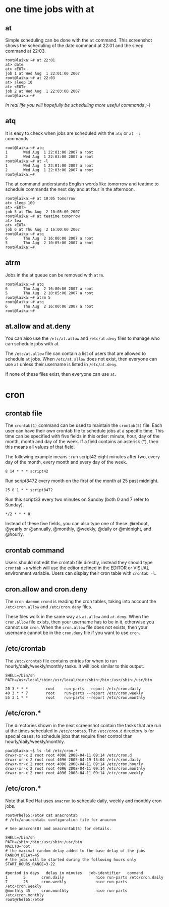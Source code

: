 # one time jobs with at

## at

Simple scheduling can be done with the `at` command. This
screenshot shows the scheduling of the date command at 22:01 and the
sleep command at 22:03.

    root@laika:~# at 22:01
    at> date
    at> <EOT>
    job 1 at Wed Aug  1 22:01:00 2007
    root@laika:~# at 22:03
    at> sleep 10
    at> <EOT>
    job 2 at Wed Aug  1 22:03:00 2007
    root@laika:~#

*In real life you will hopefully be scheduling more useful commands ;-)*

## atq

It is easy to check when jobs are scheduled with the `atq`
or `at -l` commands.

    root@laika:~# atq
    1       Wed Aug  1 22:01:00 2007 a root
    2       Wed Aug  1 22:03:00 2007 a root
    root@laika:~# at -l
    1       Wed Aug  1 22:01:00 2007 a root
    2       Wed Aug  1 22:03:00 2007 a root
    root@laika:~#

The at command understands English words like tomorrow and teatime to
schedule commands the next day and at four in the afternoon.

    root@laika:~# at 10:05 tomorrow
    at> sleep 100
    at> <EOT>
    job 5 at Thu Aug  2 10:05:00 2007
    root@laika:~# at teatime tomorrow
    at> tea
    at> <EOT>
    job 6 at Thu Aug  2 16:00:00 2007
    root@laika:~# atq
    6       Thu Aug  2 16:00:00 2007 a root
    5       Thu Aug  2 10:05:00 2007 a root
    root@laika:~#

## atrm

Jobs in the at queue can be removed with `atrm`.

    root@laika:~# atq
    6       Thu Aug  2 16:00:00 2007 a root
    5       Thu Aug  2 10:05:00 2007 a root
    root@laika:~# atrm 5
    root@laika:~# atq
    6       Thu Aug  2 16:00:00 2007 a root
    root@laika:~#

## at.allow and at.deny

You can also use the `/etc/at.allow` and
`/etc/at.deny` files to manage who can schedule jobs with
at.

The `/etc/at.allow` file can contain a list of users that are allowed to
schedule `at` jobs. When `/etc/at.allow` does not exist, then everyone
can use `at` unless their username is listed in `/etc/at.deny`.

If none of these files exist, then everyone can use `at`.

# cron

## crontab file

The `crontab(1)` command can be used to maintain the
`crontab(5)` file. Each user can have their own crontab
file to schedule jobs at a specific time. This time can be specified
with five fields in this order: minute, hour, day of the month, month
and day of the week. If a field contains an asterisk (\*), then this
means all values of that field.

The following example means : run script42 eight minutes after two,
every day of the month, every month and every day of the week.

    8 14 * * * script42

Run script8472 every month on the first of the month at 25 past
midnight.

    25 0 1 * * script8472

Run this script33 every two minutes on Sunday (both 0 and 7 refer to
Sunday).

    */2 * * * 0

Instead of these five fields, you can also type one of these: \@reboot,
\@yearly or \@annually, \@monthly, \@weekly, \@daily or \@midnight, and
\@hourly.

## crontab command

Users should not edit the crontab file directly, instead they should
type `crontab -e` which will use the editor defined in the EDITOR or
VISUAL environment variable. Users can display their cron table with
`crontab -l`.

## cron.allow and cron.deny

The `cron daemon` `crond` is reading the cron tables, taking into
account the `/etc/cron.allow` and
`/etc/cron.deny` files.

These files work in the same way as `at.allow` and `at.deny`. When the
`cron.allow` file exists, then your username has to be in it, otherwise
you cannot use `cron`. When the `cron.allow` file does not exists, then
your username cannot be in the `cron.deny` file if you want to use
`cron`.

## /etc/crontab

The `/etc/crontab` file contains entries for when to run
hourly/daily/weekly/monthly tasks. It will look similar to this output.

    SHELL=/bin/sh
    PATH=/usr/local/sbin:/usr/local/bin:/sbin:/bin:/usr/sbin:/usr/bin

    20 3 * * *        root    run-parts --report /etc/cron.daily
    40 3 * * 7        root    run-parts --report /etc/cron.weekly
    55 3 1 * *        root    run-parts --report /etc/cron.monthly

## /etc/cron.\*

The directories shown in the next screenshot contain the tasks that are
run at the times scheduled in `/etc/crontab`. The
`/etc/cron.d` directory is for special cases, to schedule
jobs that require finer control than hourly/daily/weekly/monthly.

    paul@laika:~$ ls -ld /etc/cron.*
    drwxr-xr-x 2 root root 4096 2008-04-11 09:14 /etc/cron.d
    drwxr-xr-x 2 root root 4096 2008-04-19 15:04 /etc/cron.daily
    drwxr-xr-x 2 root root 4096 2008-04-11 09:14 /etc/cron.hourly
    drwxr-xr-x 2 root root 4096 2008-04-11 09:14 /etc/cron.monthly
    drwxr-xr-x 2 root root 4096 2008-04-11 09:14 /etc/cron.weekly

## /etc/cron.\*

Note that Red Hat uses `anacron` to schedule daily, weekly and monthly
cron jobs.

    root@rhel65:/etc# cat anacrontab
    # /etc/anacrontab: configuration file for anacron

    # See anacron(8) and anacrontab(5) for details.

    SHELL=/bin/sh
    PATH=/sbin:/bin:/usr/sbin:/usr/bin
    MAILTO=root
    # the maximal random delay added to the base delay of the jobs
    RANDOM_DELAY=45
    # the jobs will be started during the following hours only
    START_HOURS_RANGE=3-22

    #period in days   delay in minutes   job-identifier   command
    1       5       cron.daily              nice run-parts /etc/cron.daily
    7       25      cron.weekly             nice run-parts /etc/cron.weekly
    @monthly 45     cron.monthly            nice run-parts /etc/cron.monthly
    root@rhel65:/etc#
